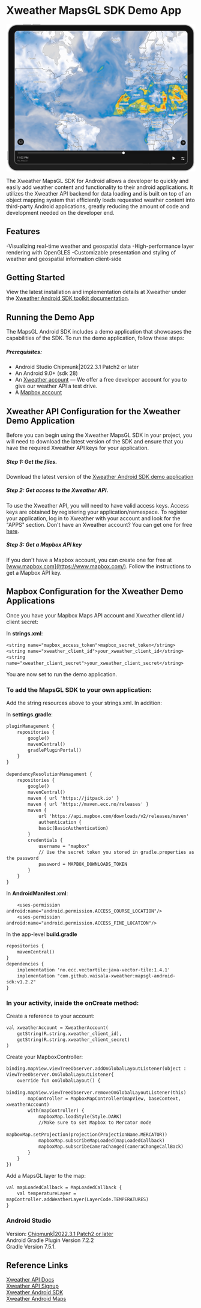 
Xweather MapsGL SDK Demo App
================

![Screenshot](/images/screenshot.png)

The Xweather MapsGL SDK for Android allows a developer to quickly and easily add weather content and functionality to their android applications. It utilizes the Xweather API backend for data loading and is built on top of an object mapping system that efficiently loads requested weather content into third-party Android applications, greatly reducing the amount of code and development needed on the developer end.

## Features
-Visualizing real-time weather and geospatial data
-High-performance layer rendering with OpenGLES
-Customizable presentation and styling of weather and geospatial information client-side

## Getting Started

View the latest installation and implementation details at Xweather under the [Xweather Android SDK toolkit documentation](https://www.xweather.com/docs/android-sdk/getting-started/).


## Running the Demo App
The MapsGL Android SDK includes a demo application that showcases the capabilities of the SDK. To run the demo application, follow these steps:

##### Prerequisites:
- Android Studio Chipmunk|2022.3.1 Patch2 or later
- An Android 9.0+ (sdk 28)
- An [Xweather account](https://signup.xweather.com/) — We offer a free developer account for you to give our weather API a test drive.
- A [Mapbox account](https://www.mapbox.com/)

## Xweather API Configuration for the Xweather Demo Application
Before you can begin using the Xweather MapsGL SDK in your project, you will need to download the latest version of the SDK and ensure that you have the required Xweather API keys for your application.

##### Step 1: Get the files.
Download the latest version of the [Xweather Android SDK demo application](https://github.com/vaisala-xweather/mapsgl-android-sdk)

##### Step 2: Get access to the Xweather API.
To use the Xweather API, you will need to have valid access keys. Access keys are obtained by registering your application/namespace. To register your application, log in to Xweather with your account and look for the "APPS" section. Don't have an Xweather account? You can get one for free [here](https://signup.xweather.com/).

##### Step 3: Get a Mapbox API key
If you don't have a Mapbox account, you can create one for free at [www.mapbox.com](https://www.mapbox.com/). Follow the instructions to get a Mapbox API key.

## Mapbox Configuration for the Xweather Demo Applications

Once you have your Mapbox Maps API account and Xweather client id / client secret:

In **strings.xml**:

    <string name="mapbox_access_token">mapbox_secret_token</string>
	<string name="xweather_client_id">your_xweather_client_id</string>    
	<string name="xweather_client_secret">your_xweather_client_secret</string>

You are now set to run the demo application.

### To add the MapsGL SDK to your own application:

Add the string resources above to your strings.xml. In addition:

In **settings.gradle**:

    pluginManagement {
        repositories {
            google()
            mavenCentral()
            gradlePluginPortal()
        }
    }

    dependencyResolutionManagement {
        repositories {
            google()
            mavenCentral()
            maven { url 'https://jitpack.io' }
            maven { url 'https://maven.ecc.no/releases' }
            maven {
                url 'https://api.mapbox.com/downloads/v2/releases/maven'
                authentication {
                basic(BasicAuthentication)
            }
            credentials {
                username = "mapbox"
                // Use the secret token you stored in gradle.properties as the password
                password = MAPBOX_DOWNLOADS_TOKEN
            }
        }
    }


In **AndroidManifest.xml**:

        <uses-permission android:name="android.permission.ACCESS_COURSE_LOCATION"/>
        <uses-permission android:name="android.permission.ACCESS_FINE_LOCATION"/>


In the app-level **build.gradle**

    repositories {
        mavenCentral()
    }
    dependencies {
        implementation 'no.ecc.vectortile:java-vector-tile:1.4.1'
	    implementation "com.github.vaisala-xweather:mapsgl-android-sdk:v1.2.2"
    }




### In your activity, inside the onCreate method:

Create a reference to your account:

	val xweatherAccount = XweatherAccount(
		getString(R.string.xweather_client_id),
        getString(R.string.xweather_client_secret)
    )


Create your MapboxController:

	binding.mapView.viewTreeObserver.addOnGlobalLayoutListener(object : ViewTreeObserver.OnGlobalLayoutListener{
		override fun onGlobalLayout() {
			binding.mapView.viewTreeObserver.removeOnGlobalLayoutListener(this)
			mapController = MapboxMapController(mapView, baseContext, xweatherAccount)
            with(mapController) {
				mapboxMap.loadStyle(Style.DARK)
				//Make sure to set Mapbox to Mercator mode
                mapboxMap.setProjection(projection(ProjectionName.MERCATOR)) 
                mapboxMap.subscribeMapLoaded(mapLoadedCallback)
                mapboxMap.subscribeCameraChanged(cameraChangeCallBack)
            }
		}
	})

Add a MapsGL layer to the map:

	val mapLoadedCallback = MapLoadedCallback {
		val temperatureLayer = 	mapController.addWeatherLayer(LayerCode.TEMPERATURES)
    }


### Android Studio
Version: [Chipmunk|2022.3.1 Patch2 or later](https://androidstudio.googleblog.com/2023/09/android-studio-giraffe-patch-2-is-now.html) \
Android Gradle Plugin Version 7.2.2 \
Gradle Version 7.5.1.

## Reference Links

[Xweather API Docs](http://www.xweather.com/support/docs/api/) \
[Xweather API Signup](https://signup.xweather.com/) \
[Xweather Android SDK](http://www.aerisweather.com/support/docs/toolkits/aeris-android-sdk/) \
[Xweather Android Maps](https://www.xweather.com/docs/android-sdk/getting-started/weather-maps) 



